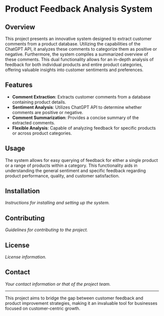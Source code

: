 # Product Feedback Analysis System

## Overview

This project presents an innovative system designed to extract customer comments from a product database. Utilizing the capabilities of the ChatGPT API, it analyzes these comments to categorize them as positive or negative. Furthermore, the system compiles a summarized overview of these comments. This dual functionality allows for an in-depth analysis of feedback for both individual products and entire product categories, offering valuable insights into customer sentiments and preferences.

## Features

- **Comment Extraction**: Extracts customer comments from a database containing product details.
- **Sentiment Analysis**: Utilizes ChatGPT API to determine whether comments are positive or negative.
- **Comment Summarization**: Provides a concise summary of the extracted comments.
- **Flexible Analysis**: Capable of analyzing feedback for specific products or across product categories.

## Usage

The system allows for easy querying of feedback for either a single product or a range of products within a category. This functionality aids in understanding the general sentiment and specific feedback regarding product performance, quality, and customer satisfaction.

## Installation

*Instructions for installing and setting up the system.*

## Contributing

*Guidelines for contributing to the project.*

## License

*License information.*

## Contact

*Your contact information or that of the project team.*

---

This project aims to bridge the gap between customer feedback and product improvement strategies, making it an invaluable tool for businesses focused on customer-centric growth.
